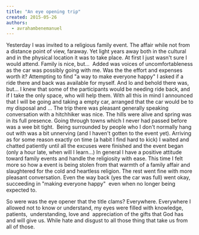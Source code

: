 ```yaml
---
title: "An eye opening trip"
created: 2015-05-26
authors: 
  - avrahambenemanuel
---
```


Yesterday I was invited to a religious family event. The affair while not from a distance point of view, faraway. Yet light years away both in the cultural and in the physical location it was to take place. At first I just wasn't sure I would attend. Family is nice, but...  Added was voices of uncomfortableness as the car was possibly going with me. Was the the effort and expenses worth it? Attempting to find "a way to make everyone happy" I asked if a ride there and back was available for myself. And lo and behold there was, but... I knew that some of the participants would be needing ride back, and if I take the only space, who will help them. With all this in mind I announced that I will be going and taking a empty car, arranged that the car would be to my disposal and ... The trip there was pleasant generally speaking conversation with a hitchhiker was nice. The hills were alive and spring was in its full presence. Going through towns which I never had passed before was a wee bit tight.  Being surrounded by people who I don't normally hang out with was a bit unnerving (and I haven't gotten to the event yet). Arriving as for some reason exactly on time (a habit I find hard to kick) I waited and chatted patiently until all the excuses were finished and the event began (only a hour late, when will I learn...) In general I have a positive attitude toward family events and handle the religiosity with ease. This time I felt more so how a event is being stolen from that warmth of a family affair and slaughtered for the cold and heartless religion. The rest went fine with more pleasant conversation. Even the way back (yes the car was full) went okay, succeeding in "making everyone happy"  even when no longer being expected to.

So were was the eye opener that the title clams? Everywhere. Everywhere I allowed not to know or understand, my eyes were filled with knowledge, patients,  understanding, love and  appreciation of the gifts that God has and will give us. While hate and disgust to all those thing that take us from all of those.

